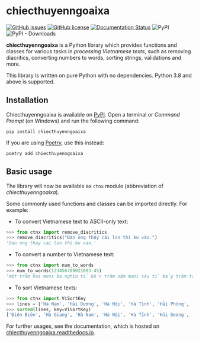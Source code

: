 # chiecthuyenngoaixa

[![GitHub issues](https://img.shields.io/github/issues/IoeCmcomc/chiecthuyenngoaixa)](https://github.com/IoeCmcomc/chiecthuyenngoaixa/issues)
[![GitHub license](https://img.shields.io/github/license/IoeCmcomc/chiecthuyenngoaixa)](https://github.com/IoeCmcomc/chiecthuyenngoaixa/blob/master/LICENSE)
[![Documentation Status](https://readthedocs.org/projects/chiecthuyenngoaixa/badge/?version=latest)](https://chiecthuyenngoaixa.readthedocs.io/en/latest/?badge=latest)
![PyPI](https://img.shields.io/pypi/v/chiecthuyenngoaixa)
![PyPI - Downloads](https://img.shields.io/pypi/dm/chiecthuyenngoaixa)

**chiecthuyenngoaixa** is a Python library which provides functions and
classes for various tasks in _processing Vietnamese texts_, such as
removing diacritics, converting numbers to words, sorting strings,
validations and more.

This library is written on pure Python with no dependencies. Python 3.8
and above is supported.

## Installation

Chiecthuyenngoaixa is available on
[PyPI](https://pypi.org/project/chiecthuyenngoaixa/). Open a terminal or
_Command Prompt_ (on Windows) and run the following command:

``` console
pip install chiecthuyenngoaixa
```

If you are using [Poetry](https://python-poetry.org/), use this instead:

``` console
poetry add chiecthuyenngoaixa
```

## Basic usage

The library will now be available as `ctnx` module (abbreviation of
_chiecthuyenngoaixa_).

Some commonly used functions and classes can be imported directly. For
example:

- To convert Vietnamese text to ASCII-only text:

```python
>>> from ctnx import remove_diacritics
>>> remove_diacritics("Đàn ong thấy cái lon thì bu vào.")
'Dan ong thay cai lon thi bu vao.'
```

- To convert a number to Vietnamese text:

```python
>>> from ctnx import num_to_words
>>> num_to_words(123456789021003.45)
'một trăm hai mươi ba nghìn tỉ bốn trăm năm mươi sáu tỉ bảy trăm tám mươi chín triệu không trăm hai mươi mốt nghìn không trăm linh ba phẩy bốn mươi lăm'
```

- To sort Vietnamese texts:

```python
>>> from ctnx import ViSortKey
>>> lines = ['Hà Nam', 'Hải Dương', 'Hà Nội', 'Hà Tĩnh', 'Hải Phòng', 'Hậu Giang', 'Hoà Bình', 'Hưng Yên', 'Hạ Long', 'Hà Giang', 'Điện Biên'\]
>>> sorted(lines, key=ViSortKey)
['Điện Biên', 'Hà Giang', 'Hà Nam', 'Hà Nội', 'Hà Tĩnh', 'Hải Dương', 'Hải Phòng', 'Hạ Long', 'Hậu Giang', 'Hoà Bình', 'Hưng Yên']
```

For further usages, see the documentation, which is hosted on [chiecthuyenngoaixa.readthedocs.io](https://chiecthuyenngoaixa.readthedocs.io/en/latest/).
